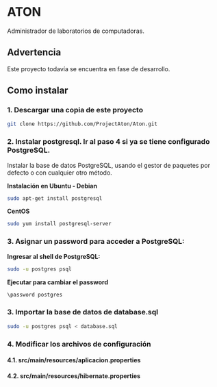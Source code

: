 # ATON
Administrador de laboratorios de computadoras.

## Advertencia
Este proyecto todavía se encuentra en fase de desarrollo.

## Como instalar
### 1. Descargar una copia de este proyecto
```bash
git clone https://github.com/ProjectAton/Aton.git
```

### 2. Instalar postgresql. Ir al paso 4 si ya se tiene configurado PostgreSQL.

Instalar la base de datos PostgreSQL, usando el gestor de paquetes por defecto o con cualquier otro método.
 
**Instalación en Ubuntu - Debian**

```bash
sudo apt-get install postgresql
```

**CentOS**

```bash
sudo yum install postgresql-server
```

### 3. Asignar un password para acceder a PostgreSQL:

**Ingresar al shell de PostgreSQL:**

```bash
sudo -u postgres psql
```

**Ejecutar para cambiar el password**

```bash
\password postgres
```

### 3. Importar la base de datos de database.sql
```bash
sudo -u postgres psql < database.sql
```

### 4. Modificar los archivos de configuración

#### 4.1. src/main/resources/aplicacion.properties
 

#### 4.2. src/main/resources/hibernate.properties
